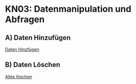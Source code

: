 # KN03: Datenmanipulation und Abfragen
## A) Daten Hinzufügen
[Daten Hinzfügen](https://github.com/Rubenizz/m165/blob/main/DatenHinzufügen.js)
## B) Daten Löschen

[Alles löschen](https://github.com/Rubenizz/m165/blob/main/cleanup.js)

